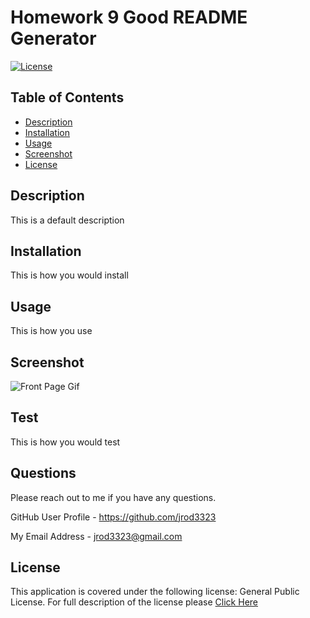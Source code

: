 # Homework 9 Good README Generator

[![License](https://img.shields.io/badge/license-GPL%20v%203.0-green)](https://choosealicense.com/licenses/gpl-3.0/)

## Table of Contents 

* [Description](#description)
* [Installation](#installation)
* [Usage](#usage)
* [Screenshot](#screenshot)
* [License](#license)

## Description 

This is a default description


## Installation

This is how you would install


## Usage 

This is how you use


## Screenshot

![Front Page Gif](./images/readmeGenerator.gif)


## Test

This is how you would test


## Questions

Please reach out to me if you have any questions.

GitHub User Profile - https://github.com/jrod3323

My Email Address - jrod3323@gmail.com


## License

This application is covered under the following license: General Public License.  For full description of the license please [Click Here](https://choosealicense.com/licenses/gpl-3.0/)